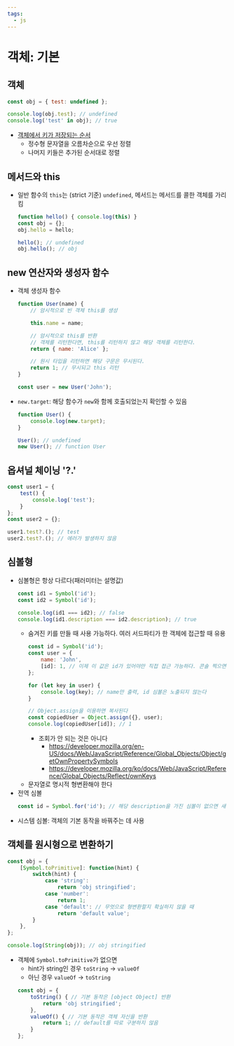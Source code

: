 ```yaml
---
tags:
  - js
---
```


# 객체: 기본

## 객체

```js
const obj = { test: undefined };

console.log(obj.test); // undefined
console.log('test' in obj); // true
```

- [객체에서 키가 저장되는 순서](https://ko.javascript.info/object#ref-525)
	- 정수형 문자열을 오름차순으로 우선 정렬
	- 나머지 키들은 추가된 순서대로 정렬

## 메서드와 this

- 일반 함수의 `this`는 (strict 기준) `undefined`, 메서드는 메서드를 콜한 객체를 가리킴
	```js
	function hello() { console.log(this) }
	const obj = {};
	obj.hello = hello;

	hello(); // undefined
	obj.hello(); // obj
	```

## new 연산자와 생성자 함수

- 객체 생성자 함수
	```js
	function User(name) {
		// 암시적으로 빈 객체 this를 생성

		this.name = name;

		// 암시적으로 this를 반환
		// 객체를 리턴한다면, this를 리턴하지 않고 해당 객체를 리턴한다.
		return { name: 'Alice' };

		// 원시 타입을 리턴하면 해당 구문은 무시된다.
		return 1; // 무시되고 this 리턴
	}

	const user = new User('John');
	```
- `new.target`: 해당 함수가 `new`와 함께 호출되었는지 확인할 수 있음
	```js
	function User() {
		console.log(new.target);
	}

	User(); // undefined
	new User(); // function User
	```

## 옵셔널 체이닝 '?.'

```js
const user1 = {
	test() {
		console.log('test');
	}
};
const user2 = {};

user1.test?.(); // test
user2.test?.(); // 에러가 발생하지 않음
```

## 심볼형

- 심볼형은 항상 다르다(패러미터는 설명값)
	```js
	const id1 = Symbol('id');
	const id2 = Symbol('id');

	console.log(id1 === id2); // false
	console.log(id1.description === id2.description); // true
	```
	- 숨겨진 키를 만들 때 사용 가능하다. 여러 서드파티가 한 객체에 접근할 때 유용
		```js
		const id = Symbol('id');
		const user = {
			name: 'John',
			[id]: 1, // 이제 이 값은 id가 있어야만 직접 접근 가능하다. 콘솔 찍으면 보이니 민감한 정보는 담으면 안 된다
		};

		for (let key in user) {
			console.log(key); // name만 출력, id 심볼은 노출되지 않는다
		}

		// Object.assign을 이용하면 복사된다
		const copiedUser = Object.assign({}, user);
		console.log(copiedUser[id]); // 1
		```
		- 조회가 안 되는 것은 아니다
			- <https://developer.mozilla.org/en-US/docs/Web/JavaScript/Reference/Global_Objects/Object/getOwnPropertySymbols>
			- <https://developer.mozilla.org/ko/docs/Web/JavaScript/Reference/Global_Objects/Reflect/ownKeys>
	- 문자열로 명시적 형변환해야 한다
- 전역 심볼
	```js
	const id = Symbol.for('id'); // 해당 description을 가진 심볼이 없으면 새 전역 심볼을 생성
	```
- 시스템 심볼: 객체의 기본 동작을 바꿔주는 데 사용

## 객체를 원시형으로 변환하기

```js
const obj = {
	[Symbol.toPrimitive]: function(hint) {
		switch(hint) {
			case 'string':
				return 'obj stringified';
			case 'number':
				return 1;
			case 'default': // 무엇으로 형변환할지 확실하지 않을 때
				return 'default value';
		}
	},
};

console.log(String(obj)); // obj stringified
```

- 객체에 `Symbol.toPrimitive`가 없으면
	- hint가 string인 경우 `toString` -> `valueOf`
	- 아닌 경우 `valueOf` -> `toString`
	```js
	const obj = {
		toString() { // 기본 동작은 [object Object] 반환
			return 'obj stringified';
		},
		valueOf() { // 기본 동작은 객체 자신을 반환
			return 1; // default를 따로 구분하지 않음
		}
	};
	```

<PageTags />
